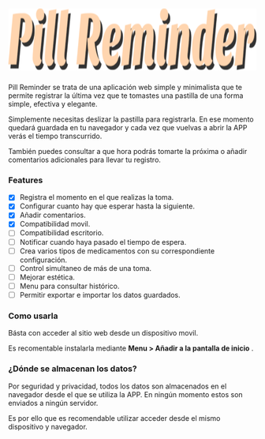 <!-- # <img src="docs/icon.svg" height="125px"/> Pill reminder -->

# <img src="docs/banner.svg" height="125px" alt="Pill Reminder logo"/>

Pill Reminder se trata de una aplicación web simple y minimalista que te permite registrar la última vez que te tomastes una pastilla de una forma simple, efectiva y elegante.

Simplemente necesitas deslizar la pastilla para registrarla. En ese momento quedará guardada en tu navegador y cada vez que vuelvas a abrir la APP verás el tiempo transcurrido.

También puedes consultar a que hora podrás tomarte la próxima o añadir comentarios adicionales para llevar tu registro.

### Features

- [x] Registra el momento en el que realizas la toma.
- [x] Configurar cuanto hay que esperar hasta la siguiente.
- [x] Añadir comentarios.
- [x] Compatibilidad movil.
- [ ] Compatibilidad escritorio.
- [ ] Notificar cuando haya pasado el tiempo de espera.
- [ ] Crea varios tipos de medicamentos con su correspondiente configuración.
- [ ] Control simultaneo de más de una toma.
- [ ] Mejorar estética.
- [ ] Menu para consultar histórico.
- [ ] Permitir exportar e importar los datos guardados.

### Como usarla

Básta con acceder al sitio web desde un dispositivo movil.

Es recomentable instalarla mediante **Menu > Añadir a la pantalla de inicio** .

### ¿Dónde se almacenan los datos?

Por seguridad y privacidad, todos los datos son almacenados en el navegador desde el que se utiliza la APP. En ningún momento estos son enviados a ningún servidor.

Es por ello que es recomendable utilizar acceder desde el mismo dispositivo y navegador.
